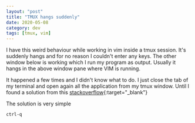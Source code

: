 ```yaml
---
layout: "post"
title: "TMUX hangs suddenly"
date: 2020-05-08
category: dev
tags: [tmux, vim]
---
```


I have this weird behaviour while working in vim inside a tmux session. It's suddenly hangs and for no reason I couldn't enter any keys. The other window below is working which I run my program as output. Usually it hangs in the above window pane where VIM is running. 

It happened a few times and I didn't know what to do. I just close the tab of my terminal and open again all the application from my tmux window. Until I found a solution from this [stackoverflow](https://stackoverflow.com/questions/7408068/tmux-hangs-and-do-not-load-and-do-not-respond-to-any-option-command){:target="_blank"} 

The solution is very simple 

`ctrl-q`


